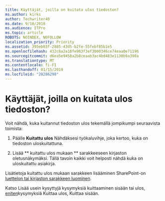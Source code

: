 ```yaml
---
title: Käyttäjät, joilla on kuitata ulos tiedoston?
ms.author: kirks
author: Techwriter40
ms.date: 9/10/2018
ms.audience: ITPro
ms.topic: article
ROBOTS: NOINDEX, NOFOLLOW
localization_priority: Priority
ms.assetid: 395eb03f-2885-43d5-b2fe-55febf85b1e5
ms.openlocfilehash: 432c8a2a18fe903f3ef3000346ce74eaa0e71196
ms.sourcegitcommit: d6ea5e9458a2b8ceaab3ac4bd483e1130b9a398a
ms.translationtype: MT
ms.contentlocale: fi-FI
ms.lasthandoff: 01/15/2019
ms.locfileid: "28286298"
---
```

# <a name="who-has-a-file-checked-out"></a>Käyttäjät, joilla on kuitata ulos tiedoston?

Voit nähdä, kuka kuitannut tiedoston ulos tekemällä jompikumpi seuraavista toimista:
  
1. Päälle **Kuitattu ulos** Nähdäksesi työkaluvihje, joka kertoo, kuka on tiedoston uloskuitattuna. 
    
2. Lisää ** kuitattu ulos mukaan ** sarakkeeseen kirjaston oletusnäkymäksi. Tällä tavoin kaikki voit helposti nähdä kuka on uloskuitattu asiakirja. 
    
Lisätietoja kuitattu ulos mukaan sarakkeen lisääminen SharePoint-on [luettelon tai kirjaston sarakkeen luominen](https://go.microsoft.com/fwlink/?linkid=2019591). 
  
Katso Lisää usein kysyttyjä kysymyksiä kuittaaminen sisään tai ulos, [eniten](https://go.microsoft.com/fwlink/?linkid=2018786)kysymyksiä Kuittaa ulos, Kuittaa sisään.
  

